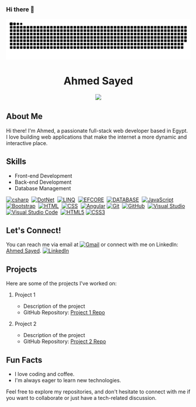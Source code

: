 ### Hi there 👋

<!--
**Ahmedsayedom/Ahmedsayedom** is a ✨ _special_ ✨ repository because its `README.md` (this file) appears on your GitHub profile.

Here are some ideas to get you started:

- 🔭 I’m currently working on ...
- 🌱 I’m currently learning ...
- 👯 I’m looking to collaborate on ...
- 🤔 I’m looking for help with ...
- 💬 Ask me about ...
- 📫 How to reach me: ...
- 😄 Pronouns: ...
- ⚡ Fun fact: ...
-->
<p align="center">
  <!--- snake -->
<div align="center">
  <img  src="https://github.com/1999AZZAR/1999AZZAR/blob/main/resources/img/grid-snake.svg"
       alt="snake" /></a>
</div>
</p>

<h1 align="center">Ahmed Sayed</h1>

<p align="center" dir="auto">
  <a href="https://github.com/DenverCoder1/readme-typing-svg"><img src="https://camo.githubusercontent.com/9ffd5451fd8cbf097468967332b133901f99b1e728d765baec1d1d0269449f10/68747470733a2f2f726561646d652d747970696e672d7376672e6865726f6b756170702e636f6d2f3f6c696e65733d46756c6c2d737461636b253230646576656c6f7065723b416c776179732532306c6561726e696e672532306e65772532307468696e677326666f6e743d46697261253230436f64652663656e7465723d747275652677696474683d343430266865696768743d343526636f6c6f723d663735633765267643656e7465723d747275652673697a653d3232" data-canonical-src="https://readme-typing-svg.herokuapp.com/?lines=Full-stack%20developer;Always%20learning%20new%20things&amp;font=Fira%20Code&amp;center=true&amp;width=440&amp;height=45&amp;color=f75c7e&amp;vCenter=true&amp;size=22" style="max-width: 100%;"></a>
</p>

## About Me

Hi there! I'm Ahmed, a passionate full-stack web developer based in Egypt. I love building web applications that make the internet a more dynamic and interactive place.

## Skills

- Front-end Development
- Back-end Development
- Database Management
<p dir="auto"><a target="_blank" rel="noopener noreferrer nofollow" href="https://camo.githubusercontent.com/79810102331ec4f75b88c869feb8adad1f93ba9c492bd8d1a9428ad67c6e41fe/68747470733a2f2f696d672e736869656c64732e696f2f62616467652f2d6373686172702d3035313232413f7374796c653d666c6174266c6f676f3d6323"><img src="https://camo.githubusercontent.com/79810102331ec4f75b88c869feb8adad1f93ba9c492bd8d1a9428ad67c6e41fe/68747470733a2f2f696d672e736869656c64732e696f2f62616467652f2d6373686172702d3035313232413f7374796c653d666c6174266c6f676f3d6323" alt="csharp" data-canonical-src="https://img.shields.io/badge/-csharp-05122A?style=flat&amp;logo=c#" style="max-width: 100%;"></a>&nbsp;
<a target="_blank" rel="noopener noreferrer nofollow" href="https://camo.githubusercontent.com/f955705571affaa58622edf489d8bbe9c2b315ba56b1323885cce69e3c2f09e5/68747470733a2f2f696d672e736869656c64732e696f2f62616467652f2d446f744e65742d3035313232413f7374796c653d666c6174266c6f676f3d446f744e6574"><img src="https://camo.githubusercontent.com/f955705571affaa58622edf489d8bbe9c2b315ba56b1323885cce69e3c2f09e5/68747470733a2f2f696d672e736869656c64732e696f2f62616467652f2d446f744e65742d3035313232413f7374796c653d666c6174266c6f676f3d446f744e6574" alt="DotNet" data-canonical-src="https://img.shields.io/badge/-DotNet-05122A?style=flat&amp;logo=DotNet" style="max-width: 100%;"></a>&nbsp;
<a target="_blank" rel="noopener noreferrer nofollow" href="https://camo.githubusercontent.com/3c4c1fba233b8de6165e135757a942523a195d58c8f7a724b243b3282f0b077e/68747470733a2f2f696d672e736869656c64732e696f2f62616467652f2d4c494e512d3035313232413f7374796c653d666c6174266c6f676f3d4c494e51"><img src="https://camo.githubusercontent.com/3c4c1fba233b8de6165e135757a942523a195d58c8f7a724b243b3282f0b077e/68747470733a2f2f696d672e736869656c64732e696f2f62616467652f2d4c494e512d3035313232413f7374796c653d666c6174266c6f676f3d4c494e51" alt="LINQ" data-canonical-src="https://img.shields.io/badge/-LINQ-05122A?style=flat&amp;logo=LINQ" style="max-width: 100%;"></a>&nbsp;
<a target="_blank" rel="noopener noreferrer nofollow" href="https://camo.githubusercontent.com/55a10296614b05c706d2f4256960e4e51c1b995c1a03669b8a567029bc46582b/68747470733a2f2f696d672e736869656c64732e696f2f62616467652f2d4546434f52452d3035313232413f7374796c653d666c6174266c6f676f3d4546434f5245"><img src="https://camo.githubusercontent.com/55a10296614b05c706d2f4256960e4e51c1b995c1a03669b8a567029bc46582b/68747470733a2f2f696d672e736869656c64732e696f2f62616467652f2d4546434f52452d3035313232413f7374796c653d666c6174266c6f676f3d4546434f5245" alt="EFCORE" data-canonical-src="https://img.shields.io/badge/-EFCORE-05122A?style=flat&amp;logo=EFCORE" style="max-width: 100%;"></a>&nbsp;
<a target="_blank" rel="noopener noreferrer nofollow" href="https://camo.githubusercontent.com/8dd7866470e0d0a4edc3b6703dcfc5aad4717205f573689b0516afdc44d456e2/68747470733a2f2f696d672e736869656c64732e696f2f62616467652f2d44415441424153452d3035313232413f7374796c653d666c6174266c6f676f3d73716c736572766572"><img src="https://camo.githubusercontent.com/8dd7866470e0d0a4edc3b6703dcfc5aad4717205f573689b0516afdc44d456e2/68747470733a2f2f696d672e736869656c64732e696f2f62616467652f2d44415441424153452d3035313232413f7374796c653d666c6174266c6f676f3d73716c736572766572" alt="DATABASE" data-canonical-src="https://img.shields.io/badge/-DATABASE-05122A?style=flat&amp;logo=sqlserver" style="max-width: 100%;"></a>&nbsp;
<a target="_blank" rel="noopener noreferrer nofollow" href="https://camo.githubusercontent.com/6e8ce928be6e5866e27140eb0bb25479b52137d75ee0196e7b67c91038a9abc3/68747470733a2f2f696d672e736869656c64732e696f2f62616467652f2d4a6176615363726970742d3035313232413f7374796c653d666c6174266c6f676f3d6a617661736372697074"><img src="https://camo.githubusercontent.com/6e8ce928be6e5866e27140eb0bb25479b52137d75ee0196e7b67c91038a9abc3/68747470733a2f2f696d672e736869656c64732e696f2f62616467652f2d4a6176615363726970742d3035313232413f7374796c653d666c6174266c6f676f3d6a617661736372697074" alt="JavaScript" data-canonical-src="https://img.shields.io/badge/-JavaScript-05122A?style=flat&amp;logo=javascript" style="max-width: 100%;"></a>&nbsp;
<a target="_blank" rel="noopener noreferrer nofollow" href="https://camo.githubusercontent.com/1a3d592707d940e585ac708278cf93823ccf24115714e2b90d27165c2abac401/68747470733a2f2f696d672e736869656c64732e696f2f62616467652f2d426f6f7473747261702d3035313232413f7374796c653d666c6174266c6f676f3d626f6f747374726170266c6f676f436f6c6f723d353633443743"><img src="https://camo.githubusercontent.com/1a3d592707d940e585ac708278cf93823ccf24115714e2b90d27165c2abac401/68747470733a2f2f696d672e736869656c64732e696f2f62616467652f2d426f6f7473747261702d3035313232413f7374796c653d666c6174266c6f676f3d626f6f747374726170266c6f676f436f6c6f723d353633443743" alt="Bootstrap" data-canonical-src="https://img.shields.io/badge/-Bootstrap-05122A?style=flat&amp;logo=bootstrap&amp;logoColor=563D7C" style="max-width: 100%;"></a>&nbsp;
<a target="_blank" rel="noopener noreferrer nofollow" href="https://camo.githubusercontent.com/c8d13e1c596a6726b1da8475a9299fac133f95ef009083b48be01f975a44987e/68747470733a2f2f696d672e736869656c64732e696f2f62616467652f2d48544d4c2d3035313232413f7374796c653d666c6174266c6f676f3d48544d4c35"><img src="https://camo.githubusercontent.com/c8d13e1c596a6726b1da8475a9299fac133f95ef009083b48be01f975a44987e/68747470733a2f2f696d672e736869656c64732e696f2f62616467652f2d48544d4c2d3035313232413f7374796c653d666c6174266c6f676f3d48544d4c35" alt="HTML" data-canonical-src="https://img.shields.io/badge/-HTML-05122A?style=flat&amp;logo=HTML5" style="max-width: 100%;"></a>&nbsp;
<a target="_blank" rel="noopener noreferrer nofollow" href="https://camo.githubusercontent.com/d738d76484d50c8345c2d01e39364b707285bc7936140858e7909dfe6424efb2/68747470733a2f2f696d672e736869656c64732e696f2f62616467652f2d4353532d3035313232413f7374796c653d666c6174266c6f676f3d43535333266c6f676f436f6c6f723d313537324236"><img src="https://camo.githubusercontent.com/d738d76484d50c8345c2d01e39364b707285bc7936140858e7909dfe6424efb2/68747470733a2f2f696d672e736869656c64732e696f2f62616467652f2d4353532d3035313232413f7374796c653d666c6174266c6f676f3d43535333266c6f676f436f6c6f723d313537324236" alt="CSS" data-canonical-src="https://img.shields.io/badge/-CSS-05122A?style=flat&amp;logo=CSS3&amp;logoColor=1572B6" style="max-width: 100%;"></a>&nbsp;
<a target="_blank" rel="noopener noreferrer nofollow" href="https://camo.githubusercontent.com/026d071467547832060ff9b8cad74b0779208af6c83cb112fb965ea51a7dc5ca/68747470733a2f2f696d672e736869656c64732e696f2f62616467652f2d416e67756c61722d3035313232413f7374796c653d666c6174266c6f676f3d616e67756c6172"><img src="https://camo.githubusercontent.com/026d071467547832060ff9b8cad74b0779208af6c83cb112fb965ea51a7dc5ca/68747470733a2f2f696d672e736869656c64732e696f2f62616467652f2d416e67756c61722d3035313232413f7374796c653d666c6174266c6f676f3d616e67756c6172" alt="Angular" data-canonical-src="https://img.shields.io/badge/-Angular-05122A?style=flat&amp;logo=angular" style="max-width: 100%;"></a>
<a target="_blank" rel="noopener noreferrer nofollow" href="https://camo.githubusercontent.com/2fc774b6f44efd9ac27316c539e0e94f8e524f872dc5b1c3ef60266a598331bc/68747470733a2f2f696d672e736869656c64732e696f2f62616467652f2d4769742d3035313232413f7374796c653d666c6174266c6f676f3d676974"><img src="https://camo.githubusercontent.com/2fc774b6f44efd9ac27316c539e0e94f8e524f872dc5b1c3ef60266a598331bc/68747470733a2f2f696d672e736869656c64732e696f2f62616467652f2d4769742d3035313232413f7374796c653d666c6174266c6f676f3d676974" alt="Git" data-canonical-src="https://img.shields.io/badge/-Git-05122A?style=flat&amp;logo=git" style="max-width: 100%;"></a>&nbsp;
<a target="_blank" rel="noopener noreferrer nofollow" href="https://camo.githubusercontent.com/202a58d250ff1d21ee70433e0070b55f8fed747f8883c1750742aa791b1ad871/68747470733a2f2f696d672e736869656c64732e696f2f62616467652f2d4769744875622d3035313232413f7374796c653d666c6174266c6f676f3d676974687562"><img src="https://camo.githubusercontent.com/202a58d250ff1d21ee70433e0070b55f8fed747f8883c1750742aa791b1ad871/68747470733a2f2f696d672e736869656c64732e696f2f62616467652f2d4769744875622d3035313232413f7374796c653d666c6174266c6f676f3d676974687562" alt="GitHub" data-canonical-src="https://img.shields.io/badge/-GitHub-05122A?style=flat&amp;logo=github" style="max-width: 100%;"></a>&nbsp;
<a target="_blank" rel="noopener noreferrer nofollow" href="https://visualstudio.com/"><img src="https://img.shields.io/badge/-Visual%20Studio-05122A?style=flat&logo=visual-studio&logoColor=5C2D91" alt="Visual Studio" style="max-width: 100%;"></a>&nbsp;
<a target="_blank" rel="noopener noreferrer nofollow" href="https://camo.githubusercontent.com/1ca4fca85fcdf590edd7002c02ded299502daa79309d0656859b69d55a1c1fa9/68747470733a2f2f696d672e736869656c64732e696f2f62616467652f2d56697375616c25323053747564696f253230436f64652d3035313232413f7374796c653d666c6174266c6f676f3d76697375616c2d73747564696f2d636f6465266c6f676f436f6c6f723d303037414343"><img src="https://camo.githubusercontent.com/1ca4fca85fcdf590edd7002c02ded299502daa79309d0656859b69d55a1c1fa9/68747470733a2f2f696d672e736869656c64732e696f2f62616467652f2d56697375616c25323053747564696f253230436f64652d3035313232413f7374796c653d666c6174266c6f676f3d76697375616c2d73747564696f2d636f6465266c6f676f436f6c6f723d303037414343" alt="Visual Studio Code" data-canonical-src="https://img.shields.io/badge/-Visual%20Studio%20Code-05122A?style=flat&amp;logo=visual-studio-code&amp;logoColor=007ACC" style="max-width: 100%;"></a>&nbsp;
<a target="_blank" rel="noopener noreferrer nofollow" href="https://camo.githubusercontent.com/9a7c8c4ee62739436a191706be9f786a813dc377ce778522da198cb94874dc22/68747470733a2f2f696d672e736869656c64732e696f2f62616467652f2d48544d4c352d2532334534344432373f7374796c653d666c61742d737175617265266c6f676f3d68746d6c35266c6f676f436f6c6f723d666666666666"><img src="https://camo.githubusercontent.com/9a7c8c4ee62739436a191706be9f786a813dc377ce778522da198cb94874dc22/68747470733a2f2f696d672e736869656c64732e696f2f62616467652f2d48544d4c352d2532334534344432373f7374796c653d666c61742d737175617265266c6f676f3d68746d6c35266c6f676f436f6c6f723d666666666666" alt="HTML5" data-canonical-src="https://img.shields.io/badge/-HTML5-%23E44D27?style=flat-square&amp;logo=html5&amp;logoColor=ffffff" style="max-width: 100%;"></a>
<a target="_blank" rel="noopener noreferrer nofollow" href="https://camo.githubusercontent.com/19d98ab99fe0a1a5c00ef27920be3ada8548f2476877db0598960ac2a5f8788d/68747470733a2f2f696d672e736869656c64732e696f2f62616467652f2d435353332d2532333135373242363f7374796c653d666c61742d737175617265266c6f676f3d63737333"><img src="https://camo.githubusercontent.com/19d98ab99fe0a1a5c00ef27920be3ada8548f2476877db0598960ac2a5f8788d/68747470733a2f2f696d672e736869656c64732e696f2f62616467652f2d435353332d2532333135373242363f7374796c653d666c61742d737175617265266c6f676f3d63737333" alt="CSS3" data-canonical-src="https://img.shields.io/badge/-CSS3-%231572B6?style=flat-square&amp;logo=css3" style="max-width: 100%;"></a>
</p>

## Let's Connect!

You can reach me via email at <a href="mailto:frggtf66@gmail.com"><img src="https://camo.githubusercontent.com/67f7aa5642352130fb5b0784d88c31cf0e755eab8e5c72449d2471bc938a2605/68747470733a2f2f696d672e736869656c64732e696f2f62616467652f476d61696c2d4431343833363f7374796c653d666f722d7468652d6261646765266c6f676f3d676d61696c266c6f676f436f6c6f723d7768697465266c696e6b3d6d61696c746f3a61686d65646768616c7934343740676d61696c2e636f6d" alt="Gmail" data-canonical-src="https://img.shields.io/badge/Gmail-D14836?style=for-the-badge&amp;logo=gmail&amp;logoColor=white&amp;link=mailto:frggtf66@gmail.com" style="max-width: 100%;"></a> or connect with me on LinkedIn: [Ahmed Sayed](https://www.linkedin.com/in/ahmed-sayed-936710203/).
<a href="https://www.linkedin.com/in/ahmed-sayed-936710203/"><img src="https://static-exp1.licdn.com/sc/h/2if24wp7o5mhmotio4l8w7x2c" alt="LinkedIn" style="max-width: 100%;"></a>

## Projects

Here are some of the projects I've worked on:

1. Project 1

   - Description of the project
   - GitHub Repository: [Project 1 Repo](link-to-project-repo)

2. Project 2
   - Description of the project
   - GitHub Repository: [Project 2 Repo](link-to-project-repo)

## Fun Facts

- I love coding and coffee.
- I'm always eager to learn new technologies.

Feel free to explore my repositories, and don't hesitate to connect with me if you want to collaborate or just have a tech-related discussion.
